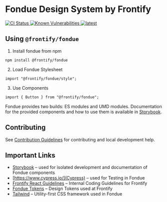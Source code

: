 # Fondue Design System by Frontify

<a href="https://github.com/Frontify/fondue/actions/workflows/continuous-integration.yml">
    <img src="https://github.com/Frontify/react-components/actions/workflows/continuous-integration.yml/badge.svg" alt="CI Status" />
</a>
<a href="https://snyk.io/test/github/Frontify/fondue">
    <img src="https://snyk.io/test/github/Frontify/react-components/badge.svg" alt="Known Vulnerabilities" />
</a>
<a href="https://github.com/Frontify/fondue/blob/main/README.md" title="latest">
    <img alt="latest" src="https://img.shields.io/npm/v/@frontify/fondue/latest.svg" />
</a>

## Using `@frontify/fondue`

1. Install fondue from npm

```
npm install @frontify/fondue
```

2. Load Fondue Stylesheet

```
import "@frontify/fondue/style";
```

3. Use Components

```
import { Button } from "@frontify/fondue";
```

Fondue provides two builds: ES modules and UMD modules. Documentation for the provided components and how to use them is available in [Storybook](https://fondue-components.frontify.com/).

## Contributing

See [Contribution Guidelines](CONTRIBUTING.md) for contributing and local development help.

## Important Links

-   [Storybook](https://storybook.js.org/docs/react/get-started/introduction) – used for isolated development and documentation of Fondue components
-   [https://www.cypress.io/](Cypress) – used for Testing in Fondue
-   [Frontify React Guidelines](https://www.notion.so/React-Architecture-0ce55540be0b48fa88a2c3848e35eb81) – Internal Coding Guidelines for Frontify
-   [Fondue Tokens](https://github.com/Frontify/fondue-tokens) – Design Tokens used at Frontify
-   [Tailwind](https://tailwindcss.com/docs) – Utility-first CSS framework used in Fondue
